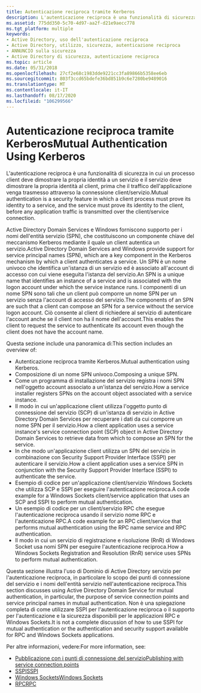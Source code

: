 ```yaml
---
title: Autenticazione reciproca tramite Kerberos
description: L'autenticazione reciproca è una funzionalità di sicurezza in cui un processo client deve dimostrare la propria identità a un servizio e il servizio deve dimostrare la propria identità al client, prima che il traffico dell'applicazione venga trasmesso attraverso la connessione client/servizio.
ms.assetid: 775dd350-5c70-4d97-aa2f-d21e9aecc778
ms.tgt_platform: multiple
keywords:
- Active Directory, uso dell'autenticazione reciproca
- Active Directory, utilizzo, sicurezza, autenticazione reciproca
- ANNUNCIO sulla sicurezza
- Active Directory di sicurezza, autenticazione reciproca
ms.topic: article
ms.date: 05/31/2018
ms.openlocfilehash: 27cf2e68c1983dde9221cc3fa89866b5358ee6eb
ms.sourcegitcommit: 803f3ccd65bdefe36bd851b9c6e7280be9489016
ms.translationtype: MT
ms.contentlocale: it-IT
ms.lasthandoff: 08/17/2020
ms.locfileid: "106299566"
---
```

# <a name="mutual-authentication-using-kerberos"></a><span data-ttu-id="77b03-107">Autenticazione reciproca tramite Kerberos</span><span class="sxs-lookup"><span data-stu-id="77b03-107">Mutual Authentication Using Kerberos</span></span>

<span data-ttu-id="77b03-108">L'autenticazione reciproca è una funzionalità di sicurezza in cui un processo client deve dimostrare la propria identità a un servizio e il servizio deve dimostrare la propria identità al client, prima che il traffico dell'applicazione venga trasmesso attraverso la connessione client/servizio.</span><span class="sxs-lookup"><span data-stu-id="77b03-108">Mutual authentication is a security feature in which a client process must prove its identity to a service, and the service must prove its identity to the client, before any application traffic is transmitted over the client/service connection.</span></span>

<span data-ttu-id="77b03-109">Active Directory Domain Services e Windows forniscono supporto per i nomi dell'entità servizio (SPN), che costituiscono un componente chiave del meccanismo Kerberos mediante il quale un client autentica un servizio.</span><span class="sxs-lookup"><span data-stu-id="77b03-109">Active Directory Domain Services and Windows provide support for service principal names (SPN), which are a key component in the Kerberos mechanism by which a client authenticates a service.</span></span> <span data-ttu-id="77b03-110">Un SPN è un nome univoco che identifica un'istanza di un servizio ed è associato all'account di accesso con cui viene eseguita l'istanza del servizio.</span><span class="sxs-lookup"><span data-stu-id="77b03-110">An SPN is a unique name that identifies an instance of a service and is associated with the logon account under which the service instance runs.</span></span> <span data-ttu-id="77b03-111">I componenti di un nome SPN sono tali che un client può comporre un nome SPN per un servizio senza l'account di accesso del servizio.</span><span class="sxs-lookup"><span data-stu-id="77b03-111">The components of an SPN are such that a client can compose an SPN for a service without the service logon account.</span></span> <span data-ttu-id="77b03-112">Ciò consente al client di richiedere al servizio di autenticare l'account anche se il client non ha il nome dell'account.</span><span class="sxs-lookup"><span data-stu-id="77b03-112">This enables the client to request the service to authenticate its account even though the client does not have the account name.</span></span>

<span data-ttu-id="77b03-113">Questa sezione include una panoramica di:</span><span class="sxs-lookup"><span data-stu-id="77b03-113">This section includes an overview of:</span></span>

-   <span data-ttu-id="77b03-114">Autenticazione reciproca tramite Kerberos.</span><span class="sxs-lookup"><span data-stu-id="77b03-114">Mutual authentication using Kerberos.</span></span>
-   <span data-ttu-id="77b03-115">Composizione di un nome SPN univoco.</span><span class="sxs-lookup"><span data-stu-id="77b03-115">Composing a unique SPN.</span></span>
-   <span data-ttu-id="77b03-116">Come un programma di installazione del servizio registra i nomi SPN nell'oggetto account associato a un'istanza del servizio.</span><span class="sxs-lookup"><span data-stu-id="77b03-116">How a service installer registers SPNs on the account object associated with a service instance.</span></span>
-   <span data-ttu-id="77b03-117">Il modo in cui un'applicazione client utilizza l'oggetto punto di connessione del servizio (SCP) di un'istanza di servizio in Active Directory Domain Services per recuperare i dati da cui comporre un nome SPN per il servizio.</span><span class="sxs-lookup"><span data-stu-id="77b03-117">How a client application uses a service instance's service connection point (SCP) object in Active Directory Domain Services to retrieve data from which to compose an SPN for the service.</span></span>
-   <span data-ttu-id="77b03-118">In che modo un'applicazione client utilizza un SPN del servizio in combinazione con Security Support Provider Interface (SSPI) per autenticare il servizio.</span><span class="sxs-lookup"><span data-stu-id="77b03-118">How a client application uses a service SPN in conjunction with the Security Support Provider Interface (SSPI) to authenticate the service.</span></span>
-   <span data-ttu-id="77b03-119">Esempio di codice per un'applicazione client/servizio Windows Sockets che utilizza SCP e SSPI per eseguire l'autenticazione reciproca.</span><span class="sxs-lookup"><span data-stu-id="77b03-119">A code example for a Windows Sockets client/service application that uses an SCP and SSPI to perform mutual authentication.</span></span>
-   <span data-ttu-id="77b03-120">Un esempio di codice per un client/servizio RPC che esegue l'autenticazione reciproca usando il servizio nome RPC e l'autenticazione RPC.</span><span class="sxs-lookup"><span data-stu-id="77b03-120">A code example for an RPC client/service that performs mutual authentication using the RPC name service and RPC authentication.</span></span>
-   <span data-ttu-id="77b03-121">Il modo in cui un servizio di registrazione e risoluzione (RnR) di Windows Socket usa nomi SPN per eseguire l'autenticazione reciproca.</span><span class="sxs-lookup"><span data-stu-id="77b03-121">How a Windows Sockets Registration and Resolution (RnR) service uses SPNs to perform mutual authentication.</span></span>

<span data-ttu-id="77b03-122">Questa sezione illustra l'uso di Dominio di Active Directory servizio per l'autenticazione reciproca, in particolare lo scopo dei punti di connessione del servizio e i nomi dell'entità servizio nell'autenticazione reciproca.</span><span class="sxs-lookup"><span data-stu-id="77b03-122">This section discusses using Active Directory Domain Service for mutual authentication, in particular, the purpose of service connection points and service principal names in mutual authentication.</span></span> <span data-ttu-id="77b03-123">Non è una spiegazione completa di come utilizzare SSPI per l'autenticazione reciproca o il supporto per l'autenticazione e la sicurezza disponibili per le applicazioni RPC e Windows Sockets.</span><span class="sxs-lookup"><span data-stu-id="77b03-123">It is not a complete discussion of how to use SSPI for mutual authentication or the authentication and security support available for RPC and Windows Sockets applications.</span></span>

<span data-ttu-id="77b03-124">Per altre informazioni, vedere:</span><span class="sxs-lookup"><span data-stu-id="77b03-124">For more information, see:</span></span>

-   [<span data-ttu-id="77b03-125">Pubblicazione con i punti di connessione del servizio</span><span class="sxs-lookup"><span data-stu-id="77b03-125">Publishing with service connection points</span></span>](publishing-with-service-connection-points.md)
-   [<span data-ttu-id="77b03-126">SSPI</span><span class="sxs-lookup"><span data-stu-id="77b03-126">SSPI</span></span>](/windows/desktop/SecAuthN/sspi)
-   [<span data-ttu-id="77b03-127">Windows Sockets</span><span class="sxs-lookup"><span data-stu-id="77b03-127">Windows Sockets</span></span>](/windows/desktop/WinSock/windows-sockets-start-page-2)
-   [<span data-ttu-id="77b03-128">RPC</span><span class="sxs-lookup"><span data-stu-id="77b03-128">RPC</span></span>](/windows/desktop/Rpc/rpc-start-page)

 

 